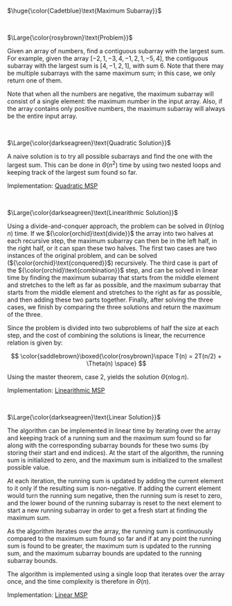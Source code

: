 $\huge{\color{Cadetblue}\text{Maximum Subarray}}$

<br/>

$\Large{\color{rosybrown}\text{Problem}}$

Given an array of numbers, find a contiguous subarray with the largest sum. For example, given the array $[-2, 1, -3, 4, -1, 2, 1, -5, 4]$, the contiguous subarray with the largest sum is $[4, -1, 2, 1]$, with sum 6. Note that there may be multiple subarrays with the same maximum sum; in this case, we only return one of them.

Note that when all the numbers are negative, the maximum subarray will consist of a single element: the maximum number in the input array. Also, if the array contains only positive numbers, the maximum subarray will always be the entire input array.

<br/>

$\Large{\color{darkseagreen}\text{Quadratic Solution}}$

A naive solution is to try all possible subarrays and find the one with the largest sum. This can be done in $\Theta(n^2)$ time by using two nested loops and keeping track of the largest sum found so far.

Implementation: [Quadratic MSP](https://github.com/pl3onasm/AADS/blob/main/algorithms/divide-and-conquer/max-subarray/msp-1.c)

<br/>

$\Large{\color{darkseagreen}\text{Linearithmic Solution}}$

Using a divide-and-conquer approach, the problem can be solved in $\Theta(n \log n)$ time. If we ${\color{orchid}\text{divide}}$ the array into two halves at each recursive step, the maximum subarray can then be in the left half, in the right half, or it can span these two halves. The first two cases are two instances of the original problem, and can be solved (${\color{orchid}\text{conquered}}$) recursively. The third case is part of the ${\color{orchid}\text{combination}}$ step, and can be solved in linear time by finding the maximum subarray that starts from the middle element and stretches to the left as far as possible, and the maximum subarray that starts from the middle element and stretches to the right as far as possible, and then adding these two parts together. Finally, after solving the three cases, we finish by comparing the three solutions and return the maximum of the three.

Since the problem is divided into two subproblems of half the size at each step, and the cost of combining the solutions is linear, the recurrence relation is given by:

$$
\color{saddlebrown}\boxed{\color{rosybrown}\space T(n) = 2T(n/2) + \Theta(n) \space}
$$

Using the master theorem, case 2, yields the solution $\Theta(n \log n)$.

Implementation: [Linearithmic MSP](https://github.com/pl3onasm/AADS/blob/main/algorithms/divide-and-conquer/max-subarray/msp-2.c)

<br/>

$\Large{\color{darkseagreen}\text{Linear Solution}}$

The algorithm can be implemented in linear time by iterating over the array and keeping track of a running sum and the maximum sum found so far along with the corresponding subarray bounds for these two sums (by storing their start and end indices). At the start of the algorithm, the running sum is initialized to zero, and the maximum sum is initialized to the smallest possible value.  

At each iteration, the running sum is updated by adding the current element to it only if the resulting sum is non-negative. If adding the current element would turn the running sum negative, then the running sum is reset to zero, and the lower bound of the running subarray is reset to the next element to start a new running subarray in order to get a fresh start at finding the maximum sum.

As the algorithm iterates over the array, the running sum is continuously compared to the maximum sum found so far and if at any point the running sum is found to be greater, the maximum sum is updated to the running sum, and the maximum subarray bounds are updated to the running subarray bounds.

The algorithm is implemented using a single loop that iterates over the array once, and the time complexity is therefore in $\Theta(n)$.

Implementation: [Linear MSP](https://github.com/pl3onasm/AADS/blob/main/algorithms/divide-and-conquer/max-subarray/msp-3.c)
